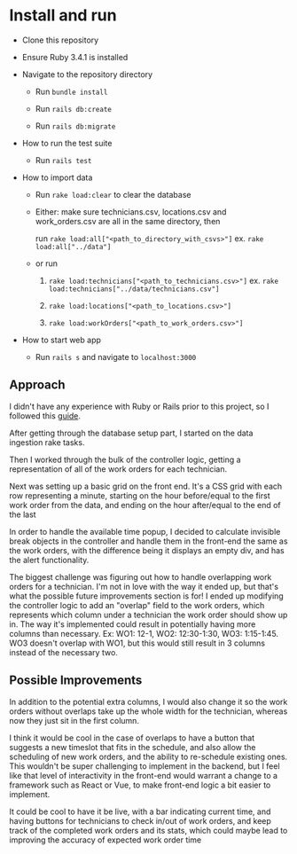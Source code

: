 # Install and run

* Clone this repository

* Ensure Ruby 3.4.1 is installed

* Navigate to the repository directory

  * Run `bundle install`

  * Run `rails db:create`

  * Run `rails db:migrate`

* How to run the test suite

  * Run `rails test`

* How to import data

  * Run `rake load:clear` to clear the database

  * Either: make sure technicians.csv, locations.csv and work_orders.csv are all in the same directory, then

    run `rake load:all["<path_to_directory_with_csvs>"]` ex. `rake load:all["../data"]`

  * or run

    1. `rake load:technicians["<path_to_technicians.csv>"]` ex. `rake load:technicians["../data/technicians.csv"]`

    2. `rake load:locations["<path_to_locations.csv>"]`

    3. `rake load:workOrders["<path_to_work_orders.csv>"]`

* How to start web app

  * Run `rails s` and navigate to `localhost:3000`

## Approach

I didn't have any experience with Ruby or Rails prior to this project, so I followed this [guide](https://guides.rubyonrails.org/getting_started.html#deploying-to-production).

After getting through the database setup part, I started on the data ingestion rake tasks.

Then I worked through the bulk of the controller logic, getting a representation of all of the work orders for each technician.

Next was setting up a basic grid on the front end. It's a CSS grid with each row representing a minute, starting on the hour before/equal to the first work order from the data, and ending on the hour after/equal to the end of the last

In order to handle the available time popup, I decided to calculate invisible break objects in the controller and handle them in the front-end the same as the work orders, with the difference being it displays an empty div, and has the alert functionality.

The biggest challenge was figuring out how to handle overlapping work orders for a technician. I'm not in love with the way it ended up, but that's what the possible future improvements section is for! I ended up modifying the controller logic to add an "overlap" field to the work orders, which represents which column under a technician the work order should show up in. The way it's implemented could result in potentially having more columns than necessary. Ex: WO1: 12-1, WO2: 12:30-1:30, WO3: 1:15-1:45. WO3 doesn't overlap with WO1, but this would still result in 3 columns instead of the necessary two.

## Possible Improvements

In addition to the potential extra columns, I would also change it so the work orders without overlaps take up the whole width for the technician, whereas now they just sit in the first column.

I think it would be cool in the case of overlaps to have a button that suggests a new timeslot that fits in the schedule, and also allow the scheduling of new work orders, and the ability to re-schedule existing ones. This wouldn't be super challenging to implement in the backend, but I feel like that level of interactivity in the front-end would warrant a change to a framework such as React or Vue, to make front-end logic a bit easier to implement.

It could be cool to have it be live, with a bar indicating current time, and having buttons for technicians to check in/out of work orders, and keep track of the completed work orders and its stats, which could maybe lead to improving the accuracy of expected work order time